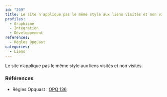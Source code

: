 ```yaml
---
id: "209"
title: Le site n’applique pas le même style aux liens visités et non visités.
profiles:
  - Graphisme
  - Intégration
  - Développement
references:
  - Règles Opquast
categories:
  - Liens
---
```


Le site n’applique pas le même style aux liens visités et non visités.

### Références

*   Règles Opquast : [OPQ 136](https://checklists.opquast.com/fr/assurance-qualite-web/le-site-napplique-pas-le-meme-style-aux-liens-visites-et-non-visites)
